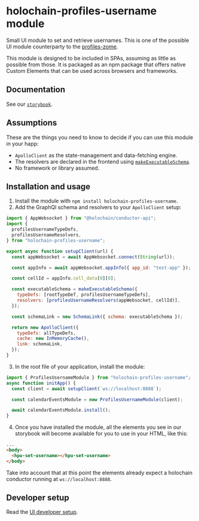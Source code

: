 # holochain-profiles-username module

Small UI module to set and retrieve usernames. This is one of the possible UI module counterparty to the [profiles-zome](https://github.com/holochain-open-dev/profiles-module).

This module is designed to be included in SPAs, assuming as little as possible from those. It is packaged as an npm package that offers native Custom Elements that can be used across browsers and frameworks.

## Documentation

See our [`storybook`](https://guillemcordoba.github.io/holochain-profiles-username).

## Assumptions

These are the things you need to know to decide if you can use this module in your happ:

- `ApolloClient` as the state-management and data-fetching engine.
- The resolvers are declared in the frontend using [`makeExecutableSchema`](https://www.npmjs.com/package/@graphql-tools/schema).
- No framework or library assumed.

## Installation and usage

1. Install the module with `npm install holochain-profiles-username`.
2. Add the GraphQl schema and resolvers to your `ApolloClient` setup:

```js
import { AppWebsocket } from "@holochain/conductor-api";
import {
  profilesUsernameTypeDefs,
  profilesUsernameResolvers,
} from "holochain-profiles-username";

export async function setupClient(url) {
  const appWebsocket = await AppWebsocket.connect(String(url));

  const appInfo = await appWebsocket.appInfo({ app_id: "test-app" });

  const cellId = appInfo.cell_data[0][0];

  const executableSchema = makeExecutableSchema({
    typeDefs: [rootTypeDef, profilesUsernameTypeDefs],
    resolvers: [profilesUsernameResolvers(appWebsocket, cellId)],
  });

  const schemaLink = new SchemaLink({ schema: executableSchema });

  return new ApolloClient({
    typeDefs: allTypeDefs,
    cache: new InMemoryCache(),
    link: schemaLink,
  });
}
```

3. In the root file of your application, install the module:

```js
import { ProfilesUsernameModule } from "holochain-profiles-username";
async function initApp() {
  const client = await setupClient(`ws://localhost:8888`);

  const calendarEventsModule = new ProfilesUsernameModule(client);

  await calendarEventsModule.install();
}
```

4. Once you have installed the module, all the elements you see in our storybook will become available for you to use in your HTML, like this:

```html
...
<body>
  <hpu-set-username></hpu-set-username>
</body>
```

Take into account that at this point the elements already expect a holochain conductor running at `ws://localhost:8888`.

## Developer setup

Read the [UI developer setup](/dev-setup.md).
